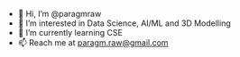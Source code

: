 - 👋 Hi, I’m @paragmraw
- 👀 I’m interested in Data Science, AI/ML and 3D Modelling
- 🌱 I’m currently learning CSE
- 📫 Reach me at paragm.raw@gmail.com
